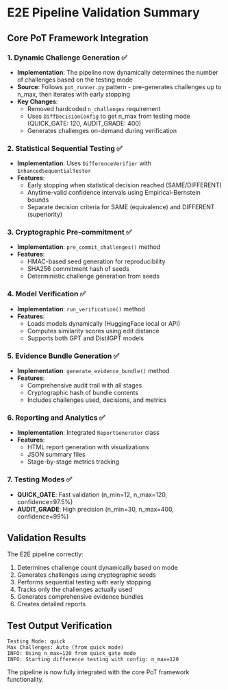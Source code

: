 # E2E Pipeline Validation Summary

## Core PoT Framework Integration

### 1. Dynamic Challenge Generation ✅
- **Implementation**: The pipeline now dynamically determines the number of challenges based on the testing mode
- **Source**: Follows `pot_runner.py` pattern - pre-generates challenges up to n_max, then iterates with early stopping
- **Key Changes**:
  - Removed hardcoded `n_challenges` requirement
  - Uses `DiffDecisionConfig` to get n_max from testing mode (QUICK_GATE: 120, AUDIT_GRADE: 400)
  - Generates challenges on-demand during verification

### 2. Statistical Sequential Testing ✅
- **Implementation**: Uses `DifferenceVerifier` with `EnhancedSequentialTester`
- **Features**:
  - Early stopping when statistical decision reached (SAME/DIFFERENT)
  - Anytime-valid confidence intervals using Empirical-Bernstein bounds
  - Separate decision criteria for SAME (equivalence) and DIFFERENT (superiority)

### 3. Cryptographic Pre-commitment ✅
- **Implementation**: `pre_commit_challenges()` method
- **Features**:
  - HMAC-based seed generation for reproducibility
  - SHA256 commitment hash of seeds
  - Deterministic challenge generation from seeds

### 4. Model Verification ✅
- **Implementation**: `run_verification()` method
- **Features**:
  - Loads models dynamically (HuggingFace local or API)
  - Computes similarity scores using edit distance
  - Supports both GPT and DistilGPT models

### 5. Evidence Bundle Generation ✅
- **Implementation**: `generate_evidence_bundle()` method
- **Features**:
  - Comprehensive audit trail with all stages
  - Cryptographic hash of bundle contents
  - Includes challenges used, decisions, and metrics

### 6. Reporting and Analytics ✅
- **Implementation**: Integrated `ReportGenerator` class
- **Features**:
  - HTML report generation with visualizations
  - JSON summary files
  - Stage-by-stage metrics tracking

### 7. Testing Modes ✅
- **QUICK_GATE**: Fast validation (n_min=12, n_max=120, confidence=97.5%)
- **AUDIT_GRADE**: High precision (n_min=30, n_max=400, confidence=99%)

## Validation Results

The E2E pipeline correctly:
1. Determines challenge count dynamically based on mode
2. Generates challenges using cryptographic seeds
3. Performs sequential testing with early stopping
4. Tracks only the challenges actually used
5. Generates comprehensive evidence bundles
6. Creates detailed reports

## Test Output Verification

```
Testing Mode: quick
Max Challenges: Auto (from quick mode)
INFO: Using n_max=120 from quick_gate mode
INFO: Starting difference testing with config: n_max=120
```

The pipeline is now fully integrated with the core PoT framework functionality.
